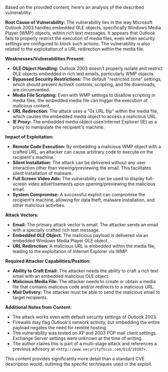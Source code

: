Based on the provided content, here's an analysis of the described vulnerability:

**Root Cause of Vulnerability:**
The vulnerability lies in the way Microsoft Outlook 2003 handles embedded OLE objects, specifically Windows Media Player (WMP) objects, within rich text messages. It appears that Outlook fails to properly restrict the execution of media files, even when security settings are configured to block such actions. The vulnerability is also related to the exploitation of a URL redirection within the media file.

**Weaknesses/Vulnerabilities Present:**
*   **OLE Object Handling:** Outlook 2003 doesn't properly isolate and restrict OLE objects embedded in rich text emails, particularly WMP objects.
*   **Bypassed Security Restrictions:** The default "restricted zone" settings, which should prevent ActiveX controls, scripting, and file downloads, are circumvented.
*   **Media File Scripting:** Even with WMP settings to disallow scripting in media files, the embedded media file can trigger the execution of malicious content.
*   **URL Redirection:**  The attack uses a "0s URL flip" within the media file, which causes the embedded media object to access a malicious URL.
*   **IE Proxy:** The embedded media object uses Internet Explorer (IE) as a proxy to manipulate the recipient's machine.

**Impact of Exploitation:**
*   **Remote Code Execution:**  By embedding a malicious WMP object with a crafted URL, an attacker can cause arbitrary code to execute on the recipient's machine.
*   **Silent Installation:** The attack can be delivered without any user interaction other than viewing/previewing the email. This facilitates silent installation of malware.
*   **Full Screen Video Ads:** The vulnerability can be used to display full-screen video advertisements upon opening/previewing the malicious email.
*   **System Compromise:** A successful exploit can compromise the recipient's machine, allowing for data theft, malware installation, and other malicious activities.

**Attack Vectors:**
*   **Email:** The primary attack vector is email. The attacker sends an email with a specially crafted rich text message.
*   **Embedded OLE Object:** The malicious payload is delivered via an embedded Windows Media Player OLE object.
*   **URL Redirection:** A malicious URL is embedded within the media file, leading to the exploitation of Internet Explorer via WMP.

**Required Attacker Capabilities/Position:**
*   **Ability to Craft Email:** The attacker needs the ability to craft a rich text email with an embedded malicious OLE object.
*   **Malicious Media File:** The attacker needs to create or obtain a media file that contains malicious code and/or redirects to a malicious URL.
*   **Mail Delivery:** The attacker must be able to send the malicious email to target recipients.

**Additional Notes from Content:**
*   The attack works even with default security settings of Outlook 2003.
*   Firewalls may flag Outlook's network activity, but embedding the entire payload negates the need for remote hosting.
*   The vulnerability was tested on XP and 2003 POP mail client settings. Exchange Server settings were unknown at the time of writing.
*   The author claims this is part of a multi-stage attack and references a previous advisory at `<http://www.securityfocus.com/bid/10307>`.

This content provides significantly more detail than a standard CVE description would, outlining the specific techniques used in the exploit.